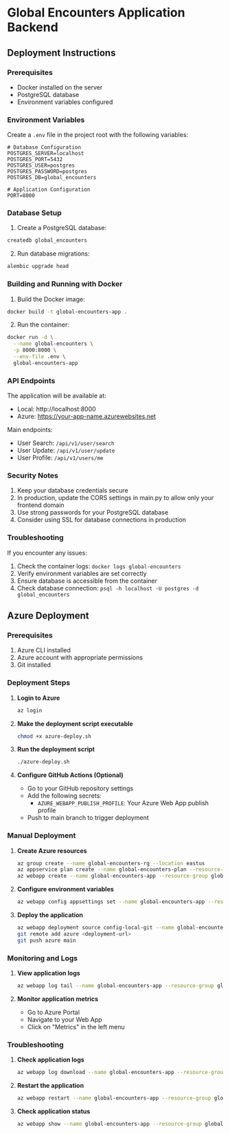 # Global Encounters Application Backend

## Deployment Instructions

### Prerequisites

- Docker installed on the server
- PostgreSQL database
- Environment variables configured

### Environment Variables

Create a `.env` file in the project root with the following variables:

```
# Database Configuration
POSTGRES_SERVER=localhost
POSTGRES_PORT=5432
POSTGRES_USER=postgres
POSTGRES_PASSWORD=postgres
POSTGRES_DB=global_encounters

# Application Configuration
PORT=8000
```

### Database Setup

1. Create a PostgreSQL database:

```bash
createdb global_encounters
```

2. Run database migrations:

```bash
alembic upgrade head
```

### Building and Running with Docker

1. Build the Docker image:

```bash
docker build -t global-encounters-app .
```

2. Run the container:

```bash
docker run -d \
  --name global-encounters \
  -p 8000:8000 \
  --env-file .env \
  global-encounters-app
```

### API Endpoints

The application will be available at:

- Local: http://localhost:8000
- Azure: https://your-app-name.azurewebsites.net

Main endpoints:

- User Search: `/api/v1/user/search`
- User Update: `/api/v1/user/update`
- User Profile: `/api/v1/users/me`

### Security Notes

1. Keep your database credentials secure
2. In production, update the CORS settings in main.py to allow only your frontend domain
3. Use strong passwords for your PostgreSQL database
4. Consider using SSL for database connections in production

### Troubleshooting

If you encounter any issues:

1. Check the container logs: `docker logs global-encounters`
2. Verify environment variables are set correctly
3. Ensure database is accessible from the container
4. Check database connection: `psql -h localhost -U postgres -d global_encounters`

## Azure Deployment

### Prerequisites

1. Azure CLI installed
2. Azure account with appropriate permissions
3. Git installed

### Deployment Steps

1. **Login to Azure**

   ```bash
   az login
   ```

2. **Make the deployment script executable**

   ```bash
   chmod +x azure-deploy.sh
   ```

3. **Run the deployment script**

   ```bash
   ./azure-deploy.sh
   ```

4. **Configure GitHub Actions (Optional)**
   - Go to your GitHub repository settings
   - Add the following secrets:
     - `AZURE_WEBAPP_PUBLISH_PROFILE`: Your Azure Web App publish profile
   - Push to main branch to trigger deployment

### Manual Deployment

1. **Create Azure resources**

   ```bash
   az group create --name global-encounters-rg --location eastus
   az appservice plan create --name global-encounters-plan --resource-group global-encounters-rg --sku P1v2 --is-linux
   az webapp create --name global-encounters-app --resource-group global-encounters-rg --plan global-encounters-plan --runtime "PYTHON|3.11"
   ```

2. **Configure environment variables**

   ```bash
   az webapp config appsettings set --name global-encounters-app --resource-group global-encounters-rg --settings @azure-app-service.yaml
   ```

3. **Deploy the application**
   ```bash
   az webapp deployment source config-local-git --name global-encounters-app --resource-group global-encounters-rg
   git remote add azure <deployment-url>
   git push azure main
   ```

### Monitoring and Logs

1. **View application logs**

   ```bash
   az webapp log tail --name global-encounters-app --resource-group global-encounters-rg
   ```

2. **Monitor application metrics**
   - Go to Azure Portal
   - Navigate to your Web App
   - Click on "Metrics" in the left menu

### Troubleshooting

1. **Check application logs**

   ```bash
   az webapp log download --name global-encounters-app --resource-group global-encounters-rg
   ```

2. **Restart the application**

   ```bash
   az webapp restart --name global-encounters-app --resource-group global-encounters-rg
   ```

3. **Check application status**
   ```bash
   az webapp show --name global-encounters-app --resource-group global-encounters-rg
   ```
